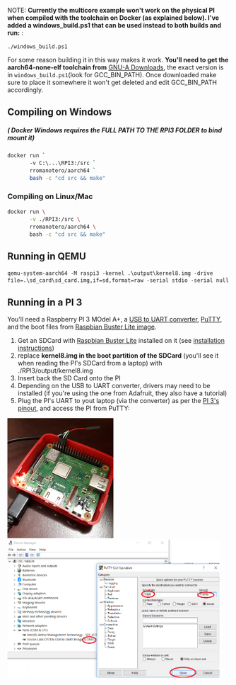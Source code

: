 
NOTE:
**Currently the multicore example won't work on the physical PI when compiled with the toolchain on Docker (as explained below). I've added a windows_build.ps1 that can be used instead to both builds and run:** :

```
./windows_build.ps1
```
For some reason building it in this way makes it work. **You'll need to get the aarch64-none-elf toolchain from** [GNU-A Downloads](https://developer.arm.com/tools-and-software/open-source-software/developer-tools/gnu-toolchain/gnu-a/downloads), the exact version is in `windows_build.ps1`(look for GCC_BIN_PATH). Once downloaded make sure to place it somewhere it won't get deleted and edit GCC_BIN_PATH accordingly.


## Compiling on Windows
##### ( Docker Windows requires the FULL PATH TO THE RPI3 FOLDER to bind mount it)
```bash
docker run `
       -v C:\...\RPI3:/src `
       rromanotero/aarch64 `
       bash -c "cd src && make"
```   

### Compiling on Linux/Mac
```bash
docker run \
       -v ./RPI3:/src \
       rromanotero/aarch64 \
       bash -c "cd src && make"
```

## Running in QEMU

```
qemu-system-aarch64 -M raspi3 -kernel .\output\kernel8.img -drive file=.\sd_card\sd_card.img,if=sd,format=raw -serial stdio -serial null
```
## Running in a PI 3

You'll need a Raspberry PI 3 MOdel A+, a [USB to UART converter](https://www.adafruit.com/product/954), [PuTTY](https://www.putty.org/), and the boot files from [Raspbian Buster Lite image](https://www.raspberrypi.org/downloads/raspbian/).

1. Get an SDCard with [Raspbian Buster Lite](https://www.raspberrypi.org/downloads/raspbian/) installed on it (see [installation instructions](https://www.raspberrypi.org/documentation/installation/installing-images/README.md))
2. replace **kernel8.img in the boot partition of the SDCard** (you'll see it when reading the PI's SDCard from a laptop) with ./RPI3/output/kernel8.img
3. Insert back the SD Card onto the PI
4. Depending on the USB to UART converter, drivers may need to be installed (if you're using the one from Adafruit, they also have a tutorial)
5. Plug the PI's UART to yout laptop (via the converter) as per the [PI 3's pinout](https://pi4j.com/1.1/pins/model-a-plus.html), and access the PI from PuTTY:

  <img src="https://github.com/rromanotero/IcedCoffeeOS/blob/master/images/lab_setup_a.jpg" width="240"/>
  <img src="https://github.com/rromanotero/IcedCoffeeOS/blob/master/images/lab_setup_b.png" width="480"/>
